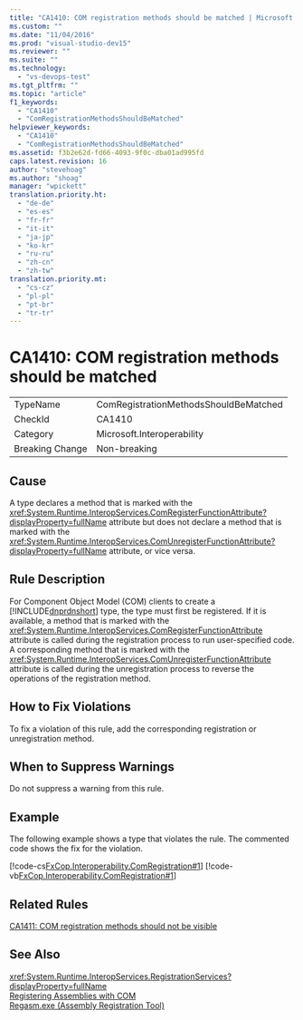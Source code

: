 ```yaml
---
title: "CA1410: COM registration methods should be matched | Microsoft Docs"
ms.custom: ""
ms.date: "11/04/2016"
ms.prod: "visual-studio-dev15"
ms.reviewer: ""
ms.suite: ""
ms.technology: 
  - "vs-devops-test"
ms.tgt_pltfrm: ""
ms.topic: "article"
f1_keywords: 
  - "CA1410"
  - "ComRegistrationMethodsShouldBeMatched"
helpviewer_keywords: 
  - "CA1410"
  - "ComRegistrationMethodsShouldBeMatched"
ms.assetid: f3b2e62d-fd66-4093-9f0c-dba01ad995fd
caps.latest.revision: 16
author: "stevehoag"
ms.author: "shoag"
manager: "wpickett"
translation.priority.ht: 
  - "de-de"
  - "es-es"
  - "fr-fr"
  - "it-it"
  - "ja-jp"
  - "ko-kr"
  - "ru-ru"
  - "zh-cn"
  - "zh-tw"
translation.priority.mt: 
  - "cs-cz"
  - "pl-pl"
  - "pt-br"
  - "tr-tr"
---
```

# CA1410: COM registration methods should be matched
|||  
|-|-|  
|TypeName|ComRegistrationMethodsShouldBeMatched|  
|CheckId|CA1410|  
|Category|Microsoft.Interoperability|  
|Breaking Change|Non-breaking|  
  
## Cause  
 A type declares a method that is marked with the <xref:System.Runtime.InteropServices.ComRegisterFunctionAttribute?displayProperty=fullName> attribute but does not declare a method that is marked with the <xref:System.Runtime.InteropServices.ComUnregisterFunctionAttribute?displayProperty=fullName> attribute, or vice versa.  
  
## Rule Description  
 For Component Object Model (COM) clients to create a [!INCLUDE[dnprdnshort](../code-quality/includes/dnprdnshort_md.md)] type, the type must first be registered. If it is available, a method that is marked with the <xref:System.Runtime.InteropServices.ComRegisterFunctionAttribute> attribute is called during the registration process to run user-specified code. A corresponding method that is marked with the <xref:System.Runtime.InteropServices.ComUnregisterFunctionAttribute> attribute is called during the unregistration process to reverse the operations of the registration method.  
  
## How to Fix Violations  
 To fix a violation of this rule, add the corresponding registration or unregistration method.  
  
## When to Suppress Warnings  
 Do not suppress a warning from this rule.  
  
## Example  
 The following example shows a type that violates the rule. The commented code shows the fix for the violation.  
  
 [!code-cs[FxCop.Interoperability.ComRegistration#1](../code-quality/codesnippet/CSharp/ca1410-com-registration-methods-should-be-matched_1.cs)]
 [!code-vb[FxCop.Interoperability.ComRegistration#1](../code-quality/codesnippet/VisualBasic/ca1410-com-registration-methods-should-be-matched_1.vb)]  
  
## Related Rules  
 [CA1411: COM registration methods should not be visible](../code-quality/ca1411-com-registration-methods-should-not-be-visible.md)  
  
## See Also  
 <xref:System.Runtime.InteropServices.RegistrationServices?displayProperty=fullName>   
 [Registering Assemblies with COM](../Topic/Registering%20Assemblies%20with%20COM.md)   
 [Regasm.exe (Assembly Registration Tool)](../Topic/Regasm.exe%20\(Assembly%20Registration%20Tool\).md)